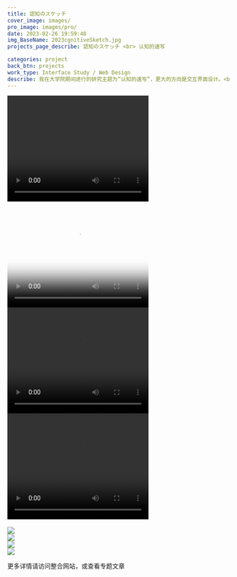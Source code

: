 ```yaml
---
title: 認知のスケッチ
cover_image: images/
pro_image: images/pro/
date: 2023-02-26 19:59:48
img_BaseName: 2023cgnitiveSketch.jpg
projects_page_describe: 認知のスケッチ <br> 认知的速写

categories: project
back_btn: projects
work_type: Interface Study / Web Design
describe: 我在大学院期间进行的研究主题为“认知的速写”，更大的方向是交互界面设计。<br><br>为了探究“界面”这个话题，我认为对于“认知”的捕捉是必不可缺的。借助“速写”这一概念，我进行了一系列的实践性探索。<br><br>就像画画的人会通过自己的理解，用画笔速写下看到的光景或是想要聚焦的画面；而我所“速写”下的东西，则是更为抽象的“认知”。<br><br>速写的核心要义在于观察、捕捉、轻量化。本研究中综合使用了交互、实验影像等多种媒介与手段去达成这一目的。从日常的经验，逐渐深化至对屏幕界面的重新认知。从“认知”的角度对“界面”的可能性进行反思、探究与构想。<br><br><a href="https://cognitive-sketch.openwater.ink/">>>研究整合网站</a><br><a href="">>>研究内容详细分享-专题文章</a>
---
```


<video width="320" height="240" controls >
  <source src="https://waterpatch.oss-cn-guangzhou.aliyuncs.com/2023-cognitiveSketch/site%E5%BD%95%E5%B1%8F-cpr.mp4"  type="video/mp4">
  您的浏览器不支持 HTML5 video 标签。
</video>
<video width="320" height="240" controls  poster="https://waterpatch.oss-cn-guangzhou.aliyuncs.com/2023-cognitiveSketch/hand-poster.png">
  <source src="https://waterpatch.oss-cn-guangzhou.aliyuncs.com/2023-cognitiveSketch/%E4%BD%9C%E5%93%81-%E6%89%8B%E5%8A%BF.mp4"  type="video/mp4">
  您的浏览器不支持 HTML5 video 标签。
</video>
<br>
<video width="320" height="240" controls >
  <source src="https://waterpatch.oss-cn-guangzhou.aliyuncs.com/2023-cognitiveSketch/%E6%89%8B-cpr.mp4"  type="video/mp4">
  您的浏览器不支持 HTML5 video 标签。
</video>
<br>
<video width="320" height="240" controls >
  <source src="https://waterpatch.oss-cn-guangzhou.aliyuncs.com/2023-cognitiveSketch/3dUI.mp4"  type="video/mp4">
  您的浏览器不支持 HTML5 video 标签。
</video>
<br>

<br>
<img src="https://waterpatch.oss-cn-guangzhou.aliyuncs.com/2023-cognitiveSketch/fish-100.jpg"><br>
<img src="https://waterpatch.oss-cn-guangzhou.aliyuncs.com/2023-cognitiveSketch/sketch-jzjh.gif"><br>
<img src="https://waterpatch.oss-cn-guangzhou.aliyuncs.com/2023-cognitiveSketch/mouse.gif"><br>
<img src="https://waterpatch.oss-cn-guangzhou.aliyuncs.com/2023-cognitiveSketch/mouse-scene-100.jpg"><br>

更多详情请访问整合网站，或查看专题文章
